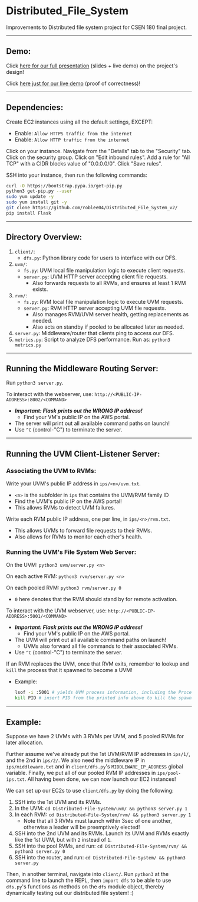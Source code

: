 # Distributed_File_System
Improvements to Distributed file system project for CSEN 180 final project. 

--------------------------------------------------------------------
## Demo:

Click [here for our full presentation](https://drive.google.com/file/d/1KEdpIWmwTiQI5JqayLYEiUagg5NxNlNX/view?usp=share_link) (slides + live demo) on the project's design!

Click [here just for our live demo](https://drive.google.com/file/d/1JN760JJnjRhJ_41wJOrCsdDpsQmWonCm/view?usp=sharing) (proof of correctness)!

--------------------------------------------------------------------
## Dependencies:

Create EC2 instances using all the default settings, EXCEPT:
* Enable: `Allow HTTPS traffic from the internet`
* Enable: `Allow HTTP traffic from the internet`

Click on your instance. Navigate from the "Details" tab to the "Security" tab.
Click on the security group. Click on "Edit inbound rules".
Add a rule for "All TCP" with a CIDR blocks value of "0.0.0.0/0". Click "Save rules".

SSH into your instance, then run the following commands:

```sh
curl -O https://bootstrap.pypa.io/get-pip.py
python3 get-pip.py --user
sudo yum update -y
sudo yum install git -y 
git clone https://github.com/roblee04/Distributed_File_System_v2/
pip install Flask
```

--------------------------------------------------------------------
## Directory Overview:

1. `client/`:
   * `dfs.py`: Python library code for users to interface with our DFS.
2. `uvm/`:
   * `fs.py`: UVM local file manipulation logic to execute client requests.
   * `server.py`: UVM HTTP server accepting client file requests.
     - Also forwards requests to all RVMs, and ensures at least 1 RVM exists.
3. `rvm/`:
   * `fs.py`: RVM local file manipulation logic to execute UVM requests.
   * `server.py`: RVM HTTP server accepting UVM file requests.
     - Also manages RVM/UVM server health, getting replacements as needed.
     - Also acts on standby if pooled to be allocated later as needed.
4. `server.py`: Middleware/router that clients ping to access our DFS.
5. `metrics.py`: Script to analyze DFS performance. Run as: `python3 metrics.py`


--------------------------------------------------------------------
## Running the Middleware Routing Server:

Run `python3 server.py`.

To interact with the webserver, use: `http://<PUBLIC-IP-ADDRESS>:8002/<COMMAND>`
* ___Important: Flask prints out the WRONG IP address!___
  - Find your VM's public IP on the AWS portal.
* The server will print out all available command paths on launch!
* Use `^C` (control-"C") to terminate the server.


--------------------------------------------------------------------
## Running the UVM Client-Listener Server:

### Associating the UVM to RVMs:
Write your UVM's public IP address in `ips/<n>/uvm.txt`.
* `<n>` is the subfolder in `ips` that contains the UVM/RVM family ID
* Find the UVM's public IP on the AWS portal!
* This allows RVMs to detect UVM failures.

Write each RVM public IP address, one per line, in `ips/<n>/rvm.txt`.
* This allows UVMs to forward file requests to their RVMs.
* Also allows for RVMs to monitor each other's health.


### Running the UVM's File System Web Server:
On the UVM: `python3 uvm/server.py <n>`

On each active RVM: `python3 rvm/server.py <n>`

On each pooled RVM: `python3 rvm/server.py 0`
* `0` here denotes that the RVM should stand by for remote activation.

To interact with the UVM webserver, use: `http://<PUBLIC-IP-ADDRESS>:5001/<COMMAND>`
* ___Important: Flask prints out the WRONG IP address!___
  - Find your VM's public IP on the AWS portal.
* The UVM will print out all available command paths on launch!
  - UVMs also forward all file commands to their associated RVMs.
* Use `^C` (control-"C") to terminate the server.

If an RVM replaces the UVM, once that RVM exits, remember to lookup 
and `kill` the process that it spawned to become a UVM!
* Example:
  ```sh
  lsof -i :5001 # yields UVM process information, including the Process ID (PID)
  kill PID # insert PID from the printed info above to kill the spawned UVM
  ```


--------------------------------------------------------------------
## Example:

Suppose we have 2 UVMs with 3 RVMs per UVM, and 5 pooled RVMs for later allocation. 

Further assume we've already put the 1st UVM/RVM IP addresses in `ips/1/`, 
and the 2nd in `ips/2/`. We also need the middleware IP in `ips/middleware.txt` 
and in `client/dfs.py`'s `MIDDLEWARE_IP_ADDRESS` global variable. Finally, we put 
all of our pooled RVM IP addresses in `ips/pool-ips.txt`. All having been done, we 
can now launch our EC2 instances!

We can set up our EC2s to use `client/dfs.py` by doing the following:

1. SSH into the 1st UVM and its RVMs.
2. In the UVM: `cd Distributed-File-System/uvm/ && python3 server.py 1`
3. In each RVM: `cd Distributed-File-System/rvm/ && python3 server.py 1`
   * Note that all 3 RVMs must launch within 3sec of one another, otherwise a leader will be preemptively elected!
4. SSH into the 2nd UVM and its RVMs. Launch its UVM and RVMs exactly like the 1st UVM, but with `2` instead of `1`.
5. SSH into the pool RVMs, and run: `cd Distributed-File-System/rvm/ && python3 server.py 0`
6. SSH into the router, and run: `cd Distributed-File-System/ && python3 server.py`

Then, in another terminal, navigate into `client/`. Run `python3` at the command line to launch the REPL, 
then `import dfs` to be able to use `dfs.py`'s functions as methods on the `dfs` module object, thereby 
dynamically testing out our distributed file system! :)
